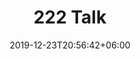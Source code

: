 ---
title: "222 Talk"
date: 2019-12-23T20:56:42+06:00
type: portfolio
image: "images/projects/222talk.png"
category: ["Web Development - PHP"]
project_images: ["images/projects/project-details-image-one.jpg", "images/projects/project-details-image-two.jpg"]
---